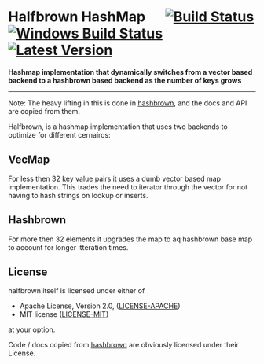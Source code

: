 # Halfbrown HashMap &emsp; [![Build Status]][drone.io] [![Windows Build Status]][appveyor.com] [![Latest Version]][crates.io]

[Build Status]: https://cloud.drone.io/api/badges/Licenser/halfbrown/status.svg
[drone.io]: https://cloud.drone.io/Licenser/halfbrown
[Windows Build Status]: https://ci.appveyor.com/api/projects/status/0kf0v6hj5v2gite9?svg=true
[appveyor.com]: https://ci.appveyor.com/project/Licenser/halfbrown
[Latest Version]: https://img.shields.io/crates/v/halfbrown.svg
[crates.io]: https://crates.io/crates/halfbrown

**Hashmap implementation that dynamically switches from a vector based backend to a hashbrown based backend as the number of keys grows**

---

Note: The heavy lifting in this is done in [hashbrown](https://github.com/rust-lang/hashbrown), and the docs and API are copied from them.

Halfbrown, is a hashmap implementation that uses two backends to optimize for different cernairos:

## VecMap

For less then 32 key value pairs it uses a dumb vector based map implementation. This trades the need to iterator through the
vector for not having to hash strings on lookup or inserts.

## Hashbrown

For more then 32 elements it upgrades the map to aq hashbrown base map to account for longer itteration times.

## License

halfbrown itself is licensed under either of

* Apache License, Version 2.0, ([LICENSE-APACHE](http://www.apache.org/licenses/LICENSE-2.0))
* MIT license ([LICENSE-MIT](http://opensource.org/licenses/MIT))

at your option.

Code / docs copied from [hashbrown](https://github.com/rust-lang/hashbrown) are obviously licensed under their License.
